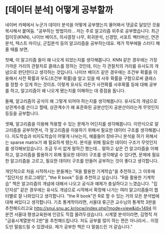 # [데이터 분석] 어떻게 공부할까



네이버 카페에서 누군가 데이터 분석을 어떻게 공부했는지 물어봐서 댓글로 달았던 것을 복사해서 붙여둠.
"공부하는 방법이라...
저는 주로 알고리즘 위주로 공부했습니다.
최근접이웃(KNN), 나이브 베이즈, 의사결정 나무, 회귀분석, 신경망, 서포트 벡터머신, 연관분석, 텍스트 마이닝, 군집분석 등의 알고리즘을 공부하는데요. 제가 학부애들 스터디 해줄 때를 보면,
 
첫째, 이 알고리즘 들이 왜 나오게 되었는지를 생각해봅니다.
KNN 같은 경우에는 가장 가까운 거리의 관찰치로 클래스를 정하는 것인데, 이는 각 관찰치의 거리를 유사도의 개념으로 판단한다고 생각하는 것입니다.
나이브 베이즈 같은 경우에는 조건부 확률을 이용해서 사전 확률과 우도(조건부 확률)을 알고 있을 때 사후 확률을 구함으로써 클래스를 정할 수 있게 하는 것이죠.
이렇게 유사도 라든가 사전확률 사후확률 등에 대해 공부를 하고, 알고리즘이 왜 나오게 됐는지를 이해하는 데 중점을 둡니다.
 
둘째, 알고리즘의 공식이 왜 그렇게 되어야 하는지를 생각해봅니다.
유사도의 개념으로 상관계수를 쓴다고 할때, 상관계수가 왜 표준화된 공분산인지 공분산이라는게 무엇인지 등등을 공부합니다.
 
셋째, 알고리즘을 이용해 적용할 수 있는 문제가 어딘지를 생각해봅니다.
이런식으로 알고리즘을 공부하면서, 각 알고리즘을 이용하기 위해서 필요한 데이터 구조를 생각해봅니다.
지도학습과 비지도학습이 어떻게 나뉘는지,
예를들어 장바구니 분석을 하기 위해서는 sparse matrix가 왜 필요하게 됐는지. 분석을 위해 필요한 데이터 구조가 무엇인지를 생각해보았습니다.
조금 두서 없게 말하긴 했는데... 말하고 싶은 건
알고리즘을 이해하고, 알고리즘을 활용하기 위해 필요한 데이터 구조를 생각해낼 수 있다면,
문제에 필요한 알고리즘을 고르고, 필요한 데이터 구조를 만들어 공부하는 것이 좋다고 생각합니다.
 
개인적으로 처음 시작하시는 분들께는 "R을 활용한 기계학습"을 추천하고, 그 이후에 "집단지성 프로그래밍", "the R book" 등을 추천하고 싶습니다.
"R을 활용한 기계학습" 책은 알고리즘의 개념에 대해서 나오고 공식과 예제가 충실하다고 느꼈습니다.
"집단지성" 같은 경우에는 유사도 개념으로 시작해서 확장해 나가는 여러 알고리즘들이 챕터별로 잘 나와있다고 생각합니다.
"the R book"은 R로 할 수 있는 거의 모든 분석법에 대해 써있다고 생각합니다.
기초 통계학이라면, 서울대 류근관 교수님의 통계학 3판을 추천해드리고요
http://snui.snu.ac.kr/ocw/index.php?mode=view&id=1494
이 분껀 서울대 평생교육원에 인강도 직접 올려두셨습니다.
시계열 분석이라면, 김명직 저 "금융시계열분석 2판"을 추천해드립니다.
저도 공부를 많이 하는 편은 아니라서... 이정도만 말씀드릴 수 있겠네요.
제가 공부한 책은 다 말씀드린 거 같습니다."
